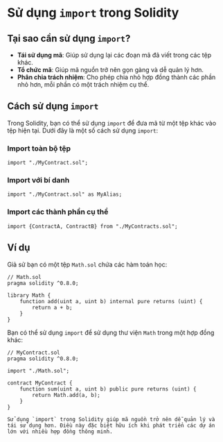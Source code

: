 # Sử dụng `import` trong Solidity

## Tại sao cần sử dụng `import`?
- **Tái sử dụng mã**: Giúp sử dụng lại các đoạn mã đã viết trong các tệp khác.
- **Tổ chức mã**: Giúp mã nguồn trở nên gọn gàng và dễ quản lý hơn.
- **Phân chia trách nhiệm**: Cho phép chia nhỏ hợp đồng thành các phần nhỏ hơn, mỗi phần có một trách nhiệm cụ thể.

## Cách sử dụng `import`
Trong Solidity, bạn có thể sử dụng `import` để đưa mã từ một tệp khác vào tệp hiện tại. Dưới đây là một số cách sử dụng `import`:

### Import toàn bộ tệp

```solidity
import "./MyContract.sol";
```

### Import với bí danh

```solidity
import "./MyContract.sol" as MyAlias;
```

### Import các thành phần cụ thể

```solidity
import {ContractA, ContractB} from "./MyContracts.sol";
```

## Ví dụ
Giả sử bạn có một tệp `Math.sol` chứa các hàm toán học:

```solidity
// Math.sol
pragma solidity ^0.8.0;

library Math {
    function add(uint a, uint b) internal pure returns (uint) {
        return a + b;
    }
}
```

Bạn có thể sử dụng `import` để sử dụng thư viện `Math` trong một hợp đồng khác:

```solidity
// MyContract.sol
pragma solidity ^0.8.0;

import "./Math.sol";

contract MyContract {
    function sum(uint a, uint b) public pure returns (uint) {
        return Math.add(a, b);
    }
}

Sử dụng `import` trong Solidity giúp mã nguồn trở nên dễ quản lý và tái sử dụng hơn. Điều này đặc biệt hữu ích khi phát triển các dự án lớn với nhiều hợp đồng thông minh.